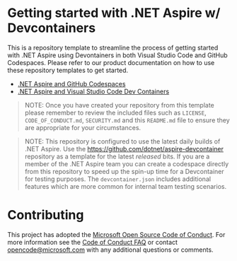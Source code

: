 # Getting started with .NET Aspire w/ Devcontainers

This is a repository template to streamline the process of getting started with .NET Aspire using Devontainers in both Visual Studio Code and GitHub Codespaces. Please refer to our product documentation on how to use these repository templates to get started.

- [.NET Aspire and GitHub Codespaces](https://learn.microsoft.com/en-us/dotnet/aspire/get-started/github-codespaces)
- [.NET Aspire and Visual Studio Code Dev Containers](https://https://learn.microsoft.com/en-us/dotnet/aspire/get-started/dev-containers)

> NOTE: Once you have created your repository from this template please remember to review the included files such as `LICENSE`, `CODE_OF_CONDUCT.md`, `SECURITY.md` and this `README.md` file to ensure they are appropriate for your circumstances.

> NOTE: This repository is configured to use the latest daily builds of .NET Aspire. Use the https://github.com/dotnet/aspire-devcontainer repository as a template for the latest _released_ bits. If you are a member of the .NET Aspire team you can create a codespace directly from this repository to speed up the spin-up time for a Devcontainer for testing purposes. The `devcontainer.json` includes additional features which are more common for internal team testing scenarios.

# Contributing

This project has adopted the [Microsoft Open Source Code of Conduct](https://opensource.microsoft.com/codeofconduct/). For more information see the [Code of Conduct FAQ](https://opensource.microsoft.com/codeofconduct/faq/) or contact [opencode@microsoft.com](mailto:opencode@microsoft.com) with any additional questions or comments.
